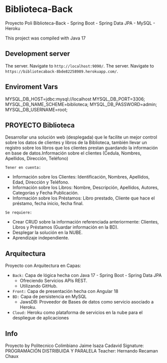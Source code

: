 # Biblioteca-Back
 Proyecto Poli Biblioteca-Back - Spring Boot - Spring Data JPA - MySQL - Heroku

This project was compiled with Java 17

## Development server

The server. Navigate to `http://localhost:9090/`.
The server. Navigate to `https://bibliotecaback-8bde82258989.herokuapp.com/`.

## Enviroment Vars
MYSQL_DB_HOST=jdbc:mysql://localhost
MYSQL_DB_PORT=3306;
MYSQL_DB_NAME_SCHEME=biblioteca;
MYSQL_DB_PASSWORD=admin;
MYSQL_DB_USERNAME=root;

## PROYECTO Biblioteca 
Desarrollar una solución web (desplegada) que le facilite un mejor control sobre los datos de clientes y libros de la Biblioteca, también llevar un registro sobre los libros que los clientes prestan guardando la información en base de datos.Información sobre el clientes (Cedula, Nombres, Apellidos, Dirección, Teléfono)

`Tener en cuenta:`
- Información sobre los Clientes: Identificación, Nombres, Apellidos, Edad, Dirección y Teléfono.
- Información sobre los Libros: Nombre, Descripción, Apellidos, Autores, Categorías y Fecha Publicación.
- Información sobre los Préstamos: Libro prestado, Cliente que hace el préstamo, fecha inicio, fecha final.

`Se requiere:`
- Crear CRUD sobre la información referenciada anteriormente: Clientes, Libros y Préstamos (Guardar información en la BD).
- Desplegar la solución en la NUBE.
- Aprendizaje independiente.

## Arquitectura
Proyecto con Arquitectura en Capas:
- `Back:` Capa de lógica hecha con Java 17 - Spring Boot - Spring Data JPA
  - Ofreciendo Servicios APIs REST.
  - Utilizando GitHub.
- `Front:` Capa de presentación hecha con Angular 18
- `BD:` Capa de persistencia en MySQL
  - JawsDB: Proveedor de Bases de datos como servicio asociado a Heroku.
- `Cloud:` Heroku como plataforma de servicios en la nube para el despliegue de aplicaciones


## Info
Proyecto by Politecnico Colimbiano Jaime Isaza Cadavid
Signature: PROGRAMACIÓN DISTRIBUIDA Y PARALELA
Teacher: Hernando Recaman Chaux

